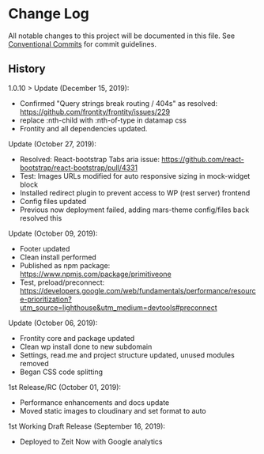 # Change Log

All notable changes to this project will be documented in this file.
See [Conventional Commits](https://conventionalcommits.org) for commit guidelines.


## History

1.0.10 > Update (December 15, 2019): 
- Confirmed "Query strings break routing / 404s" as resolved: https://github.com/frontity/frontity/issues/229
- replace :nth-child with :nth-of-type in datamap css
- Frontity and all dependencies updated.

Update (October 27, 2019):  
- Resolved: React-bootstrap Tabs aria issue: https://github.com/react-bootstrap/react-bootstrap/pull/4331
- Test: Images URLs modified for auto responsive sizing in mock-widget block
- Installed redirect plugin to prevent access to WP (rest server) frontend
- Config files updated
- Previous now deployment failed, adding mars-theme config/files back resolved this


Update (October 09, 2019):  
- Footer updated
- Clean install performed
- Published as npm package: https://www.npmjs.com/package/primitiveone
- Test, preload/preconnect: https://developers.google.com/web/fundamentals/performance/resource-prioritization?utm_source=lighthouse&utm_medium=devtools#preconnect


Update (October 06, 2019):  
- Frontity core and package updated
- Clean wp install done to new subdomain
- Settings, read.me and project structure updated, unused modules removed
- Began CSS code splitting

1st Release/RC (October 01, 2019):  
- Performance enhancements and docs update  
- Moved static images to cloudinary and set format to auto

1st Working Draft Release (September 16, 2019):  
- Deployed to Zeit Now with Google analytics  